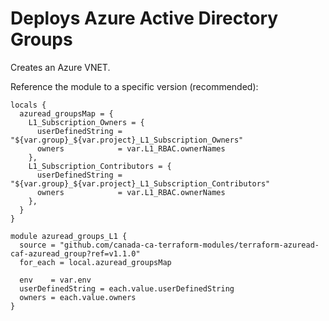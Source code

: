 # Deploys Azure Active Directory Groups

Creates an Azure VNET.

Reference the module to a specific version (recommended):

```hcl
locals {
  azuread_groupsMap = {
    L1_Subscription_Owners = {
      userDefinedString = "${var.group}_${var.project}_L1_Subscription_Owners"
      owners            = var.L1_RBAC.ownerNames
    },
    L1_Subscription_Contributors = {
      userDefinedString = "${var.group}_${var.project}_L1_Subscription_Contributors"
      owners            = var.L1_RBAC.ownerNames
    },
  }
}

module azuread_groups_L1 {
  source = "github.com/canada-ca-terraform-modules/terraform-azuread-caf-azuread_group?ref=v1.1.0"
  for_each = local.azuread_groupsMap

  env    = var.env
  userDefinedString = each.value.userDefinedString
  owners = each.value.owners
}
```
